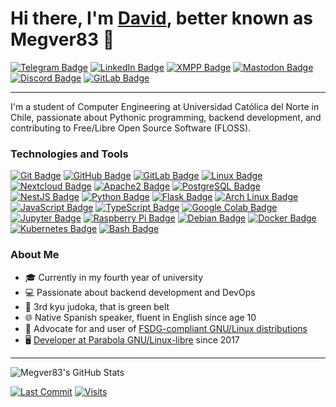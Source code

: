 # Hi there, I'm [David](https://www.pizarro.info/), better known as Megver83 👋

<!-- [![Email Badge](https://img.shields.io/badge/Email-contacto%40daveepark.anonaddy.com-blue?style=flat-square)](mailto:contacto@daveepark.anonaddy.com) -->
[![Telegram Badge](https://img.shields.io/badge/Telegram-@daveepark-blue?style=flat-square)](https://t.me/daveepark)
[![LinkedIn Badge](https://img.shields.io/badge/LinkedIn-David%20Pizarro%20Naranjo-blue?style=flat-square&logo=linkedin)](https://www.linkedin.com/in/david-pizarro-naranjo-4a1848316/)
[![XMPP Badge](https://img.shields.io/badge/XMPP-megver83%40jabjab.de-blue?style=flat-square)](xmpp:megver83@jabjab.de)
[![Mastodon Badge](https://img.shields.io/badge/Mastodon-@megver-blue?style=flat-square&logo=mastodon)](https://mastodon.cl/@megver)
[![Discord Badge](https://img.shields.io/badge/Discord-Megver83-blue?style=flat-square&logo=discord)](https://discord.com/users/817488629341356083)
[![GitLab Badge](https://img.shields.io/badge/GitLab-Megver83-blue?style=flat-square&logo=gitlab)](https://gitlab.com/Megver83)

---

I'm a student of Computer Engineering at Universidad Católica del Norte in Chile, passionate about Pythonic programming, backend development, and contributing to Free/Libre Open Source Software (FLOSS).

### Technologies and Tools

[![Git Badge](https://img.shields.io/badge/-Git-F05032?style=flat-square&logo=git&logoColor=white)](https://git-scm.com/)
[![GitHub Badge](https://img.shields.io/badge/-GitHub-181717?style=flat-square&logo=github)](https://github.com/)
[![GitLab Badge](https://img.shields.io/badge/-GitLab-FCA121?style=flat-square&logo=gitlab&logoColor=white)](https://gitlab.com/)
[![Linux Badge](https://img.shields.io/badge/-Linux-FCC624?style=flat-square&logo=linux&logoColor=black)](https://www.linux.org/)
[![Nextcloud Badge](https://img.shields.io/badge/-Nextcloud-0082C9?style=flat-square&logo=nextcloud&logoColor=white)](https://nextcloud.com/)
[![Apache2 Badge](https://img.shields.io/badge/-Apache2-D22128?style=flat-square&logo=apache&logoColor=white)](https://httpd.apache.org/)
[![PostgreSQL Badge](https://img.shields.io/badge/-PostgreSQL-336791?style=flat-square&logo=postgresql&logoColor=white)](https://www.postgresql.org/)
[![NestJS Badge](https://img.shields.io/badge/-NestJS-E0234E?style=flat-square&logo=nestjs&logoColor=white)](https://nestjs.com/)
[![Python Badge](https://img.shields.io/badge/-Python-3776AB?style=flat-square&logo=python&logoColor=white)](https://www.python.org/)
[![Flask Badge](https://img.shields.io/badge/-Flask-000000?style=flat-square&logo=flask&logoColor=white)](https://flask.palletsprojects.com/)
[![Arch Linux Badge](https://img.shields.io/badge/-Arch%20Linux-1793D1?style=flat-square&logo=arch-linux&logoColor=white)](https://www.archlinux.org/)
[![JavaScript Badge](https://img.shields.io/badge/-JavaScript-F7DF1E?style=flat-square&logo=javascript&logoColor=black)](https://developer.mozilla.org/en-US/docs/Web/JavaScript)
[![TypeScript Badge](https://img.shields.io/badge/-TypeScript-3178C6?style=flat-square&logo=typescript&logoColor=white)](https://www.typescriptlang.org/)
[![Google Colab Badge](https://img.shields.io/badge/-Google%20Colab-F9AB00?style=flat-square&logo=google-colab&logoColor=white)](https://colab.research.google.com/)
[![Jupyter Badge](https://img.shields.io/badge/-Jupyter-F37626?style=flat-square&logo=jupyter&logoColor=white)](https://jupyter.org/)
[![Raspberry Pi Badge](https://img.shields.io/badge/-Raspberry%20Pi-C51A4A?style=flat-square&logo=raspberry-pi&logoColor=white)](https://www.raspberrypi.org/)
[![Debian Badge](https://img.shields.io/badge/-Debian-A81D33?style=flat-square&logo=debian&logoColor=white)](https://www.debian.org/)
[![Docker Badge](https://img.shields.io/badge/-Docker-2496ED?style=flat-square&logo=docker&logoColor=white)](https://www.docker.com/)
[![Kubernetes Badge](https://img.shields.io/badge/-Kubernetes-326CE5?style=flat-square&logo=kubernetes&logoColor=white)](https://kubernetes.io/)
[![Bash Badge](https://img.shields.io/badge/-Bash-4EAA25?style=flat-square&logo=gnu-bash&logoColor=white)](https://www.gnu.org/software/bash/)

### About Me

- 🎓 Currently in my fourth year of university
- 💻 Passionate about backend development and DevOps
- 🥋 3rd kyu judoka, that is green belt
- 🌐 Native Spanish speaker, fluent in English since age 10
- 🐧 Advocate for and user of [FSDG-compliant GNU/Linux distributions](https://www.gnu.org/distros/free-distros.html)
- 🖥️ [Developer at Parabola GNU/Linux-libre](https://www.parabola.nu/people/hackers/#megver83) since 2017

---

![Megver83's GitHub Stats](https://github-readme-stats.vercel.app/api?username=Megver83&show_icons=true)

[![Last Commit](https://img.shields.io/github/last-commit/Megver83/Megver83?style=flat-square)](https://github.com/Megver83/Megver83/commits/main)
[![Visits](https://komarev.com/ghpvc/?username=Megver83&style=flat-square&color=blueviolet)](https://github.com/Megver83)
